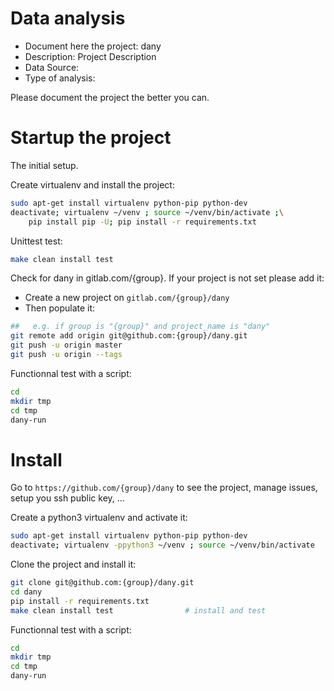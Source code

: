 # Data analysis
- Document here the project: dany
- Description: Project Description
- Data Source:
- Type of analysis:

Please document the project the better you can.

# Startup the project

The initial setup.

Create virtualenv and install the project:
```bash
sudo apt-get install virtualenv python-pip python-dev
deactivate; virtualenv ~/venv ; source ~/venv/bin/activate ;\
    pip install pip -U; pip install -r requirements.txt
```

Unittest test:
```bash
make clean install test
```

Check for dany in gitlab.com/{group}.
If your project is not set please add it:

- Create a new project on `gitlab.com/{group}/dany`
- Then populate it:

```bash
##   e.g. if group is "{group}" and project_name is "dany"
git remote add origin git@github.com:{group}/dany.git
git push -u origin master
git push -u origin --tags
```

Functionnal test with a script:

```bash
cd
mkdir tmp
cd tmp
dany-run
```

# Install

Go to `https://github.com/{group}/dany` to see the project, manage issues,
setup you ssh public key, ...

Create a python3 virtualenv and activate it:

```bash
sudo apt-get install virtualenv python-pip python-dev
deactivate; virtualenv -ppython3 ~/venv ; source ~/venv/bin/activate
```

Clone the project and install it:

```bash
git clone git@github.com:{group}/dany.git
cd dany
pip install -r requirements.txt
make clean install test                # install and test
```
Functionnal test with a script:

```bash
cd
mkdir tmp
cd tmp
dany-run
```

